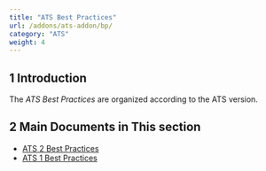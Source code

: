 ```yaml
---
title: "ATS Best Practices"
url: /addons/ats-addon/bp/
category: "ATS"
weight: 4
---
```


## 1 Introduction

The *ATS Best Practices* are organized according to the ATS version.

## 2 Main Documents in This section

* [ATS 2 Best Practices](/addons/ats-addon/bp-two/)
* [ATS 1 Best Practices](/addons/ats-addon/bp-one/)
